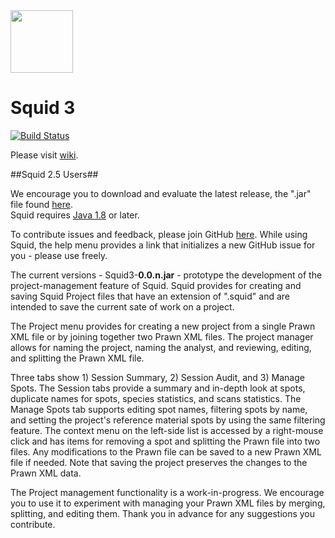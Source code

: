 <img src="https://github.com/CIRDLES/DRAKE/blob/master/logos/Squid/SquidLogo.ico" width="100">

Squid 3
=======

[![Build Status](https://travis-ci.org/CIRDLES/Squid.svg?branch=master)](https://travis-ci.org/CIRDLES/Squid)

Please visit [wiki](https://github.com/CIRDLES/Squid/wiki).

##Squid 2.5 Users##

We encourage you to download
and evaluate the latest release, the ".jar" file found <a href="https://github.com/CIRDLES/Squid/releases" target="_blank">here</a>.  
Squid requires <a href="http://www.oracle.com/technetwork/java/javase/downloads/jre8-downloads-2133155.html" target="_blank">Java 1.8</a> or later.

To contribute issues and feedback, please join GitHub <a href="https://github.com/" target="_blank">here</a>. While using Squid, 
the help menu provides a link that
initializes a new GitHub issue for you - please use freely.

The current versions - Squid3-**0.0.n.jar** - prototype the development of the
project-management feature
of Squid.  Squid provides for creating and saving Squid Project files that have an
extension of ".squid" and are intended to save the current sate of work on a project.

The Project menu provides for creating a new project from a single Prawn XML file
or by joining together two Prawn XML files.  The project manager allows for naming the project,
naming the analyst, and reviewing, editing, and splitting the Prawn XML file.

Three tabs show 1) Session Summary, 2) Session Audit, and 3) Manage Spots.
The Session tabs provide a summary and in-depth look at spots, duplicate names for spots,
species statistics, and scans statistics.  The Manage Spots tab supports editing spot names,
filtering spots by name, and setting the project's reference material spots by using the same
filtering feature.  The context menu on the left-side list is accessed by a
right-mouse click and has items for removing a spot and
splitting the Prawn file into two files.  Any modifications to the Prawn file can be saved
to a new Prawn XML file if needed.  Note that saving the project preserves the changes to the
Prawn XML data.

The Project management functionality is a work-in-progress.  We encourage you to
use it to experiment with managing your Prawn XML files by merging, splitting,
and editing them.  Thank you in advance for any suggestions you contribute.
